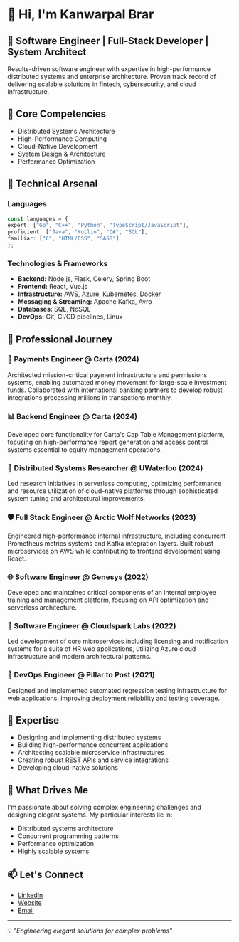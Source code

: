 # 👋 Hi, I'm Kanwarpal Brar

## 🚀 Software Engineer | Full-Stack Developer | System Architect

Results-driven software engineer with expertise in high-performance distributed systems and enterprise architecture. Proven track record of delivering scalable solutions in fintech, cybersecurity, and cloud infrastructure.

## 🎯 Core Competencies
- Distributed Systems Architecture
- High-Performance Computing
- Cloud-Native Development
- System Design & Architecture
- Performance Optimization
## 🔧 Technical Arsenal
### Languages
```typescript
const languages = {
expert: ["Go", "C++", "Python", "TypeScript/JavaScript"],
proficient: ["Java", "Kotlin", "C#", "SQL"],
familiar: ["C", "HTML/CSS", "SASS"]
};
```
### Technologies & Frameworks
- **Backend:** Node.js, Flask, Celery, Spring Boot
- **Frontend:** React, Vue.js
- **Infrastructure:** AWS, Azure, Kubernetes, Docker
- **Messaging & Streaming:** Apache Kafka, Avro
- **Databases:** SQL, NoSQL
- **DevOps:** Git, CI/CD pipelines, Linux

## 💼 Professional Journey

### 🏦 Payments Engineer @ Carta (2024)
Architected mission-critical payment infrastructure and permissions systems, enabling automated money movement for large-scale investment funds. Collaborated with international banking partners to develop robust integrations processing millions in transactions monthly.

### 📊 Backend Engineer @ Carta (2024)
Developed core functionality for Carta's Cap Table Management platform, focusing on high-performance report generation and access control systems essential to equity management operations.

### 🔬 Distributed Systems Researcher @ UWaterloo (2024)
Led research initiatives in serverless computing, optimizing performance and resource utilization of cloud-native platforms through sophisticated system tuning and architectural improvements.

### 🛡️ Full Stack Engineer @ Arctic Wolf Networks (2023)
Engineered high-performance internal infrastructure, including concurrent Prometheus metrics systems and Kafka integration layers. Built robust microservices on AWS while contributing to frontend development using React.

### 🌐 Software Engineer @ Genesys (2022)
Developed and maintained critical components of an internal employee training and management platform, focusing on API optimization and serverless architecture.

### 🚀 Software Engineer @ Cloudspark Labs (2022)
Led development of core microservices including licensing and notification systems for a suite of HR web applications, utilizing Azure cloud infrastructure and modern architectural patterns.

### 🔄 DevOps Engineer @ Pillar to Post (2021)
Designed and implemented automated regression testing infrastructure for web applications, improving deployment reliability and testing coverage.

## 🎯 Expertise
- Designing and implementing distributed systems
- Building high-performance concurrent applications
- Architecting scalable microservice infrastructures
- Creating robust REST APIs and service integrations
- Developing cloud-native solutions

## 🌟 What Drives Me
I'm passionate about solving complex engineering challenges and designing elegant systems. My particular interests lie in:
- Distributed systems architecture
- Concurrent programming patterns
- Performance optimization
- Highly scalable systems

## 📫 Let's Connect
- [LinkedIn](https://www.linkedin.com/in/kanwarpal-brar/)
- [Website](https://kanwarpal.com)
- [Email](mailto:kanwarpal.brar@outlook.com)

---
💡 *"Engineering elegant solutions for complex problems"*